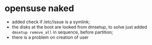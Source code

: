 # opensuse naked

* added check if /etc/issue is a symlink;
* the disks at the boot are looked from dmsetup, to solve just added ```dmsetup remove_all``` in sequence, before partition;
* there is a problem on creation of user




